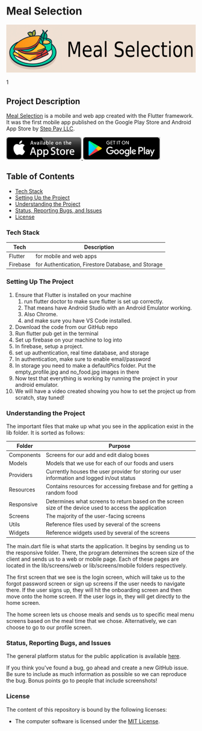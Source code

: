 # Meal Selection

[![Meal Selection](https://github.com/RobKabob1/mealselection/blob/main/images/icons/github-feature-graphic.png?raw=true)](https://mealselection.web.app/)

1

## Project Description

[Meal Selection](https://mealselection.web.app) is a mobile and web app created with the Flutter framework. It was the first mobile app published on the Google Play Store and Android App Store by [Step Pay LLC](https://steppay.tech). 

<a href="https://apps.apple.com/us/app/meal-selection/id6476314305?platform=iphone">    <img src="https://github.com/RobKabob1/mealselection/blob/main/images/icons/apple-app-store.png?raw=true" width="200" />    </a><a href="https://play.google.com/store/apps/details?id=tech.steppay.mealselection&pli=1"><img src="https://github.com/RobKabob1/mealselection/blob/main/images/icons/google-play-store.png?raw=true" width="205" /></a>

## Table of Contents

- [Tech Stack](#tech-stack)
- [Setting Up the Project](#setting-up-the-project)
- [Understanding the Project](#understanding-the-project)
- [Status, Reporting Bugs, and Issues](#status-reporting-bugs-and-issues)
- [License](#license)

### Tech Stack

Tech | Description
-- | --
Flutter | for mobile and web apps
Firebase | for Authentication, Firestore Database, and Storage

### Setting Up The Project

1. Ensure that Flutter is installed on your machine
    1. run flutter doctor to make sure flutter is set up correctly.
    2. That means have Android Studio with an Android Emulator working. 
    3. Also Chrome. 
    4. and make sure you have VS Code installed.
2. Download the code from our GitHub repo
3. Run flutter pub get in the terminal 
4. Set up firebase on your machine to log into 
5. In firebase, setup a project. 
6. set up authentication, real time database, and storage
7. In authentication, make sure to enable email/password
8. In storage you need to make a defaultPics folder. Put the empty_profile.jpg and no_food.jpg images in there
9. Now test that everything is working by running the project in your android emulator.
10. We will have a video created showing you how to set the project up from scratch, stay tuned!

### Understanding the Project

The important files that make up what you see in the application exist in the lib folder. It is sorted as follows:

Folder | Purpose
---- | ----
Components | Screens for our add and edit dialog boxes
Models | Models that we use for each of our foods and users
Providers | Currently houses the user provider for storing our user information and logged in/out status
Resources | Contains resources for accessing firebase and for getting a random food
Responsive | Determines what screens to return based on the screen size of the device used to access the application
Screens | The majority of the user-facing screens
Utils | Reference files used by several of the screens
Widgets | Reference widgets used by several of the screens

The main.dart file is what starts the application. It begins by sending us to the responsive folder. There, the program determines the screen size of the client and sends us to a web or mobile page. Each of these pages are located in the lib/screens/web or lib/screens/mobile folders respectively. 

The first screen that we see is the login screen, which will take us to the forgot password screen or sign up screens if the user needs to navigate there. If the user signs up, they will hit the onboarding screen and then move onto the home screen. If the user logs in, they will get directly to the home screen. 

The home screen lets us choose meals and sends us to specific meal menu screens based on the  meal time that we chose. Alternatively, we can choose to go to our profile screen.

### Status, Reporting Bugs, and Issues

The general platform status for the public application is available [here](https://stats.uptimerobot.com/apT6Ukws0g).

If you think you've found a bug, go ahead and create a new GitHub issue. Be sure to include as much information as possible so we can reproduce the bug. Bonus points go to people that include screenshots!

### License

The content of this repository is bound by the following licenses:

- The computer software is licensed under the [MIT License](LICENSE.md).
